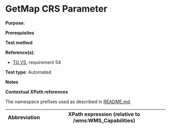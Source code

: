 # GetMap CRS Parameter

**Purpose**: 

**Prerequisites**

**Test method**



**Reference(s)**:

* [TG VS](./README.md#ref_TG_VS), requirement 54

**Test type**: Automated

**Notes**

**Contextual XPath references**

The namespace prefixes used as described in [README.md](./README.md#namespaces).

Abbreviation                                               |  XPath expression (relative to /wms:WMS_Capabilities)
---------------------------------------------------------- | -------------------------------------------------------------------------
